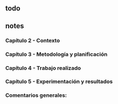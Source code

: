 ## todo

## notes

<!-- En la sección 2.2.1, eliminaría el item de "metodoloxía" y todo lo que cuelta de él. No dice gran cosa ni aporta nada nuevo que no se vaya a discutir ya en estado del arte. -->

<!-- Por otra parte, en la sección 2.2.1, falta un párrafo al final contextualizando, dentro de todo esa variedad de formas de registro y opciones, dónde se centra o donde encaja el presente trabajo. -->

<!-- En general, la colocación de las figuras es bastante deficiente. Mi recomendación es que hagas lo siguiente:
        Las figuras y flotantes se deben definir justo despues de donde son citadas por primera vez. Puede incluso ser en el medio de un párrafo, simplemente poniendo lineas vacías que empiezan con %
        Siempre con la opción [tbp]. Es decir, que lo coloque cuanto antes arriba de la página, sino abajo, y solo si no se puede al final del capítulo en página de figuras. Para que esto funcione bien, es importante hacer lo de antes, para que haya suficiente texto entre definiciones de figuras, y que las figuras estén definidas lo antes posible.
        Compilar varias veces para que se ajuste el documento -->

<!-- En 2.2.2.1, en la descripción de métodos FBR, tanto FLANN como RANSAC no se ajustan a lo que ahí pones como "descripción". Son más bien matching, y están más relacionados con la estimación de la transofrmación que con la descripción. -->
<!-- 
En la sección 2.2.2.2, los primeros párrafos hacen básicamente referencia a métodos de regresión directa, y ese texto se debería encajar en el párrafo correspondiente. Eliminaría los métodos basados en GAN o los encajaría dentro del paradigma que corresponda. GAN es un método para hacer algo, no lo que hacer. -->

<!-- Falta discutir estado del arte en registro de retinas -->

<!-- Falta introducir registro basado en INR en algún punto del contexto -->

<!-- Falta una discusión de donde encaja el trabajo dentro de ese estado del arte -->

<!-- En el capítulo 3, la tabla 3.1 está claramente mal colocada. Parece definida como [h] (y no [tbp]) y en la sección de datasets, en lugar de hardware. No está citada en el texto. -->

<!-- El diagrama de gantt no está citado en el texto, y debería corresponder a la sección de planificación (si es que representa una planificación) o a la de seguimiento (si es que representa la ejecución). En cualquier caso, se debe citar para presentarlo y discutirlo. -->

<!-- El coste de 12€/h no está justificado. Con ese dinero no contratas ni a un empleado del hogar. Coste es coste, no lo que cobras neto asumiendo que todas las horas de la jornada son productivas. -->

<!-- En el capítulo 4, la sección 4.1 tiene que mejorar. El objetivo debe ser que el que lea esa sección pueda entender de forma general todo el trabajo que se ha realizado, por lo que debe identificar claramente todo lo que se ha realizado con un resumen intuitivo de cada parte. -->

<!-- La seccion 4.3.1 ventila en una frase procesos completos como el muestreo -->

<!-- La sección 4.5.1 no puede ser única. Debe haber una sección para cada una de las metodologías desarrolladas, dándole entidad y explicandolas correctamente, con todo lujo de detalles. -->

<!-- La sección 5.1, de forma similar a la 4.1 tiene que mejorar. De nuevo, el objetivo debe ser que al leer esa sección entiendas aproximadamente de que van todos los experimentos. Por lo tanto hay que añadir descripción y highlights de cada uno. Los detalles luego. -->

### Capítulo 2 - Contexto

<!-- Intentaría mejorar el contexto de registro, cubriendo bien todas sus tipologías -->
<!-- 
Intentaría mejorar el estado del arte, para cubrir métodos basados en optimización directa de similitud de imagen (IBR), y métodos basados en matching de caracteristicas (FBR), identificando sus partes.

Luego, revisaría los  métodos deep learning que substituyen módulos de IBR (similitud, optimizador, y sí, el modelo de transformación en sí, como IDIR), y  metodos deep learning que substituyen módulos de FBR (feature detector, feature descriptor, matching), y métodos deep learning de regresión directa o inferencia amortizada. Debe discutirse donde se encuadra el trabajo realizado en relación a estos médodos. El objetivo del estado del arte no es revisar todo, ni en detalle, sino simplificar "lo que hay", para que se entienda "donde encaja" tu trabajo. -->

<!-- Incorporaría la revisión de métodos aplicados a retina al estado del arte, y en términos de los conceptos introducidos para le contexto general. La idea identificar trabajos que han aplicado las ideas generales del punto anterior, sin entrar en pormenores. La idea es evidenciar que IDIR o similares no han sido aplicados, y que ahí es donde se enfoca este trabajo. -->

<!-- La sección IDIR, iría a trabajo realizado. Es parte del trabajo entender y adaptar el método base, por lo que debe ir allí. En este capítulo de contexto solo se debe introducir conceptualmente "para que se entienda". Los detalles técnicos van donde hacen falta y tienen sentido, que es en trabajo realizado -->

<!-- El capítulo debe cerrar con una buena sección de trabajo realizado, a modo de conclusión. Donde, de forma simplificada, se haga referencia a lo discutido anteriormente de manera general, ya que justifica proponer lo que se propone hacer. También se debe profundizar y hacer énfasis en todas las aportaciones realizadas, poniendolas en contexto. -->

### Capítulo 3 - Metodología y planificación

<!-- Falta identificar los conjuntos de datos públicos como rescursos -->
<!-- Incluiría un estimador de esfuerzo en las tareas y  -->
<!-- un diagrama de Gantt -->
<!-- Falta realizar estimación de costes planificados -->

<!-- Haría una sección de seguimiento de la planificación, y estimación de coste real, a modo de conclusión del capítulo. -->

### Capítulo 4 - Trabajo realizado

<!-- Este debe ser el capítulo más extenso de la memoria, junto con el de experimentos. De lo contrario, parecerá que el trabajo realizado son 5 páginas sin rellenar del todo. Hay espacio, así que hay que trabajar mucho más este capítulo. No te habíamos enviado comentarios antes con la esperanza de tener más material con el que trabajar (no podemos estar revisando memorias que están de forma evidente sin terminar, porque implicaría hacer 3 o cuatro iteraciones sobre cosas que, en el fondo, dependen completamente de ti). Lamentablemente este capítulo no ha avanzado nada. Evidentemente no está bien. ¿Refleja este capítulo todo lo que has hecho? -->

<!-- Estructura el trabajo realizado en varias partes, haciendo una buena introducción en el capítulo. Luego, haz una sección detallando cada una de las partes: Estudio de IDIR, Adaptación a 2D con retinas, replicación de resultados, diseño de experimentos y metodología de evaluación en retinas (incluyendo esquema general de entrenamiento, conjuntos de datos, y todo tipo de métricas de análisis en detalle). Es importante explicar bien todas las formas de presentar resultados que vas a usar y cómo se interpretan. Por último, secciones destinadas a describir metodologías de mejora desarrolladas por ti mismo (hay varias, como los métodos de muestreo etc.) -->

### Capítulo 5 - Experimentación y resultados

<!-- Igual que el capítulo 4, parece que no ha avanzado. -->
<!-- 
En la sección de vista general, debes describir los experimentos de forma simplificada, como te dijimos, motivando el por qué se hacen. -->

<!-- Eleva cada experimento a sección (no subsección colgando de experimentos), y organizalos en susbsecciones de resultados y discusión (no subsubsecciones). En general, lo que hay está escueto. -->

<!-- Hace falta una sección final de comparativa, que ponga de relieve las mejores solucione y destaque las aportaciones

Una sección resumen con las principales observaciones derivadas de las discusiones previas. -->

### Comentarios generales:
<!-- 
Referencias cruzadas a figuras. En general, las figuras flotantes (y tablas) deben dejarse libres sin forzar a (ni pretender) que se coloquen en una posición concreta. Luego, en el texto, se deben citar siempre, donde sean relevantes. Por ejemplo: "Como se puede ver en la figura \ref{fig:***}" sería correcto, mientras que "Como se puede observar en la siguiente figura: " no sería correcto (ya que asume que la figura tiene que estar ahí. La figura siempre debe estar definida después de su primera cita. Fíjate también que en las citas a figuras, tablas, ecuaciones, etc. debes escribir "la figura \ref", "la tabla \ref", "la ecuación \ref", y no simplemente \ref.

Citas a bibliografía, siempre dentro de la frase, antes del punto. -->
